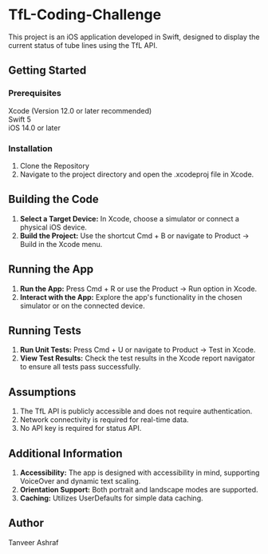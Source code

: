 # TfL-Coding-Challenge
This project is an iOS application developed in Swift, designed to display the current status of tube lines using the TfL API.

## Getting Started
### Prerequisites
Xcode (Version 12.0 or later recommended)  
Swift 5  
iOS 14.0 or later

### Installation
1. Clone the Repository
2. Navigate to the project directory and open the .xcodeproj file in Xcode.

## Building the Code

1. **Select a Target Device:** In Xcode, choose a simulator or connect a physical iOS device.
2. **Build the Project:** Use the shortcut Cmd + B or navigate to Product -> Build in the Xcode menu.
## Running the App

1. **Run the App:** Press Cmd + R or use the Product -> Run option in Xcode.
2. **Interact with the App:** Explore the app's functionality in the chosen simulator or on the connected device.
## Running Tests

1. **Run Unit Tests:** Press Cmd + U or navigate to Product -> Test in Xcode.
2. **View Test Results:** Check the test results in the Xcode report navigator to ensure all tests pass successfully.
## Assumptions

1. The TfL API is publicly accessible and does not require authentication.
2. Network connectivity is required for real-time data.
3. No API key is required for status API.
## Additional Information

1. **Accessibility:** The app is designed with accessibility in mind, supporting VoiceOver and dynamic text scaling.
2. **Orientation Support:** Both portrait and landscape modes are supported.
3. **Caching:** Utilizes UserDefaults for simple data caching.
## Author
Tanveer Ashraf
